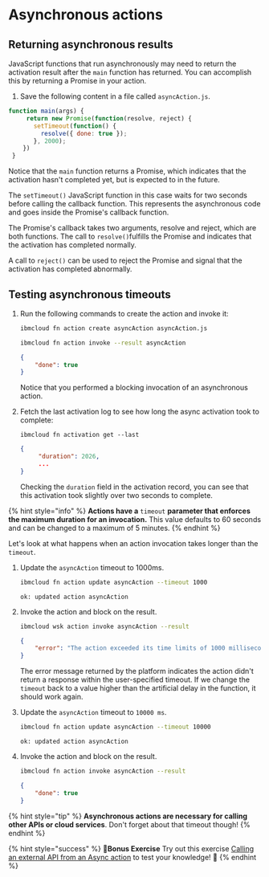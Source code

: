 <!--
#
# Licensed to the Apache Software Foundation (ASF) under one or more
# contributor license agreements.  See the NOTICE file distributed with
# this work for additional information regarding copyright ownership.
# The ASF licenses this file to You under the Apache License, Version 2.0
# (the "License"); you may not use this file except in compliance with
# the License.  You may obtain a copy of the License at
#
#     http://www.apache.org/licenses/LICENSE-2.0
#
# Unless required by applicable law or agreed to in writing, software
# distributed under the License is distributed on an "AS IS" BASIS,
# WITHOUT WARRANTIES OR CONDITIONS OF ANY KIND, either express or implied.
# See the License for the specific language governing permissions and
# limitations under the License.
#
-->

# Asynchronous actions

## Returning asynchronous results

JavaScript functions that run asynchronously may need to return the activation result after the `main` function has returned. You can accomplish this by returning a Promise in your action.

1. Save the following content in a file called `asyncAction.js`.

```javascript
function main(args) {
     return new Promise(function(resolve, reject) {
       setTimeout(function() {
         resolve({ done: true });
       }, 2000);
    })
 }
```

Notice that the `main` function returns a Promise, which indicates that the activation hasn't completed yet, but is expected to in the future.

The `setTimeout()` JavaScript function in this case waits for two seconds before calling the callback function. This represents the asynchronous code and goes inside the Promise's callback function.

The Promise's callback takes two arguments, resolve and reject, which are both functions. The call to `resolve()`fulfills the Promise and indicates that the activation has completed normally.

A call to `reject()` can be used to reject the Promise and signal that the activation has completed abnormally.

## Testing asynchronous timeouts

1. Run the following commands to create the action and invoke it:

   ```bash
   ibmcloud fn action create asyncAction asyncAction.js
   ```

   ```bash
   ibmcloud fn action invoke --result asyncAction
   ```

   ```json
   {
       "done": true
   }
   ```

   Notice that you performed a blocking invocation of an asynchronous action.

2. Fetch the last activation log to see how long the async activation took to complete:

   ```text
   ibmcloud fn activation get --last
   ```

   ```json
   {
        "duration": 2026,
        ...
   }
   ```

   Checking the `duration` field in the activation record, you can see that this activation took slightly over two seconds to complete.

{% hint style="info" %}
**Actions have a** `timeout` **parameter that enforces the maximum duration for an invocation.** This value defaults to 60 seconds and can be changed to a maximum of 5 minutes.
{% endhint %}

Let's look at what happens when an action invocation takes longer than the `timeout`.

1. Update the `asyncAction` timeout to 1000ms.

   ```bash
   ibmcloud fn action update asyncAction --timeout 1000
   ```

   ```text
   ok: updated action asyncAction
   ```

2. Invoke the action and block on the result.

   ```bash
   ibmcloud wsk action invoke asyncAction --result
   ```

   ```json
   {
       "error": "The action exceeded its time limits of 1000 milliseconds."
   }
   ```

   The error message returned by the platform indicates the action didn't return a response within the user-specified timeout. If we change the `timeout` back to a value higher than the artificial delay in the function, it should work again.

3. Update the `asyncAction` timeout to `10000 ms`.

   ```bash
   ibmcloud fn action update asyncAction --timeout 10000
   ```

   ```text
   ok: updated action asyncAction
   ```

4. Invoke the action and block on the result.

   ```bash
   ibmcloud fn action invoke asyncAction --result
   ```

   ```json
   {
       "done": true
   }
   ```

{% hint style="tip" %}
**Asynchronous actions are necessary for calling other APIs or cloud services**. Don't forget about that timeout though!
{% endhint %}

{% hint style="success" %}
🎉**Bonus Exercise** Try out this exercise [Calling an external API from an Async action](101-workshop-nodejs/bonus-exercises/ex1-invoking-an-async-api.md) to test your knowledge! 🎉
{% endhint %}
